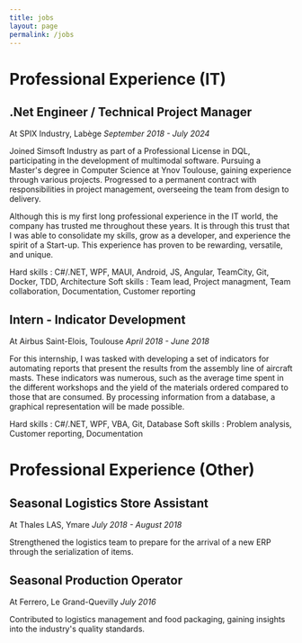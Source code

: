```yaml
---
title: jobs
layout: page
permalink: /jobs
---
```

# Professional Experience (IT)
## .Net Engineer / Technical Project Manager
At SPIX Industry, Labège *September 2018 - July 2024*

Joined Simsoft Industry as part of a Professional License in DQL, participating in the development of multimodal software. Pursuing a Master's degree in Computer Science at Ynov Toulouse, gaining experience through various projects. Progressed to a permanent contract with responsibilities in project management, overseeing the team from design to delivery.

Although this is my first long professional experience in the IT world, the company has trusted me throughout these years. It is through this trust that I was able to consolidate my skills, grow as a developer, and experience the spirit of a Start-up. This experience has proven to be rewarding, versatile, and unique.

Hard skills :  C#/.NET, WPF, MAUI, Android, JS, Angular, TeamCity, Git, Docker, TDD, Architecture
Soft skills :  Team lead, Project managment, Team collaboration, Documentation, Customer reporting

## Intern - Indicator Development
At Airbus Saint-Elois, Toulouse *April 2018 - June 2018*

For this internship, I was tasked with developing a set of indicators for automating reports that present the results from the assembly line of aircraft masts. These indicators was numerous, such as the average time spent in the different workshops and the yield of the materials ordered compared to those that are consumed. By processing information from a database, a graphical representation will be made possible.

Hard skills :  C#/.NET, WPF, VBA, Git, Database
Soft skills :  Problem analysis, Customer reporting, Documentation

# Professional Experience (Other)
## Seasonal Logistics Store Assistant
At Thales LAS, Ymare *July 2018 - August 2018*

Strengthened the logistics team to prepare for the arrival of a new ERP through the serialization of items.

## Seasonal Production Operator 
At Ferrero, Le Grand-Quevilly *July 2016*

Contributed to logistics management and food packaging, gaining insights into the industry's quality standards.